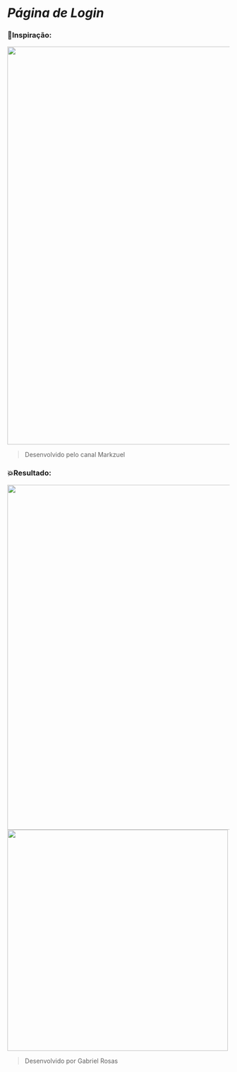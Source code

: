 # ___Página de Login___

### 🤔Inspiração:

<div>
  <img src="https://user-images.githubusercontent.com/107002901/175111045-5afd8122-28a6-4600-92de-dcf2bd904f23.png" width="900"/>
</div>

> Desenvolvido pelo canal Markzuel 

### 💥Resultado:

<div>
  <img src="https://user-images.githubusercontent.com/107002901/175111299-3fa4b749-74e3-4c7b-a251-bee79a738099.png" width="780"/>
  <img src="https://user-images.githubusercontent.com/107002901/175113427-5c1b512e-e89d-49e1-952a-66086b3f0eac.png" height="500"/>
</div>

> Desenvolvido por Gabriel Rosas 
